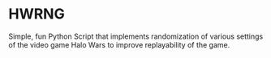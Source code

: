 # HWRNG
Simple, fun Python Script that implements randomization of various settings of the video game Halo Wars to improve replayability of the game.
